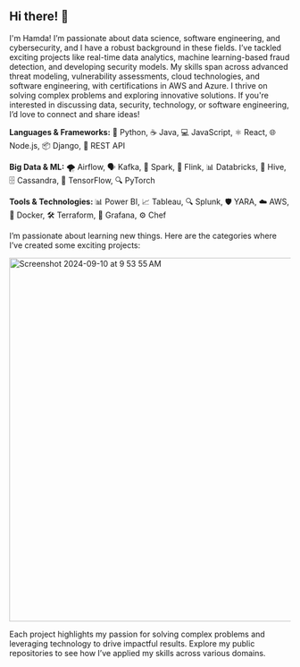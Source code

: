## Hi there! 👋
I'm Hamda! I’m passionate about data science, software engineering, and cybersecurity, and I have a robust background in these fields. I’ve tackled exciting projects like real-time data analytics, machine learning-based fraud detection, and developing security models. My skills span across advanced threat modeling, vulnerability assessments, cloud technologies, and software engineering, with certifications in AWS and Azure. I thrive on solving complex problems and exploring innovative solutions. If you're interested in discussing data, security, technology, or software engineering, I’d love to connect and share ideas!

<b>Languages & Frameworks:</b> 🐍 Python, ☕ Java, 💻 JavaScript, ⚛️ React, 🌐 Node.js, 📦 Django, 🔗 REST API 

<b>Big Data & ML:</b> 🌪️ Airflow, 🗣️ Kafka, 🧩 Spark, 🚀 Flink, 📊 Databricks, 📂 Hive, 🗄️ Cassandra, 🧠 TensorFlow, 🔍 PyTorch

<b>Tools & Technologies: </b> 📊 Power BI, 📈 Tableau, 🔍 Splunk, 🛡️ YARA, ☁️ AWS, 🐳 Docker, 🛠️ Terraform, 🔔 Grafana, ⚙️ Chef




I’m passionate about learning new things. Here are the categories where I’ve created some exciting projects: 

<img width="650" alt="Screenshot 2024-09-10 at 9 53 55 AM" src="https://github.com/user-attachments/assets/280e8310-619c-449b-ab82-181b7aee5726">



Each project highlights my passion for solving complex problems and leveraging technology to drive impactful results. Explore my public repositories to see how I’ve applied my skills across various domains.




<!--
**hydrangeas20/hydrangeas20** is a ✨ _special_ ✨ repository because its `README.md` (this file) appears on your GitHub profile.

Here are some ideas to get you started:

- 🔭 I’m currently working on ...
- 🌱 I’m currently learning ...
- 👯 I’m looking to collaborate on ...
- 🤔 I’m looking for help with ...
- 💬 Ask me about ...
- 📫 How to reach me: ...
- 😄 Pronouns: ...
- ⚡ Fun fact: ...
-->
